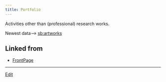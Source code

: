 ```yaml
---
title: Portfolio
---
```

Activities other than (professional) research works.



Newest data--> [sb:artworks](sb:artworks)



## Linked from

* [FrontPage](/FrontPage)


----
[Edit](https://github.com/vitroid/vitroid.github.io/edit/master/MD/Portfolio.md)
